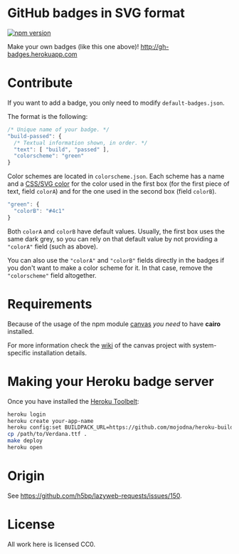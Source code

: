 # GitHub badges in SVG format

[![npm version](http://b.adge.me/npm/v/gh-badges.svg)](https://npmjs.org/package/gh-badges)

Make your own badges (like this one above)! <http://gh-badges.herokuapp.com>

# Contribute

If you want to add a badge, you only need to modify `default-badges.json`.

The format is the following:

```js
/* Unique name of your badge. */
"build-passed": {
  /* Textual information shown, in order. */
  "text": [ "build", "passed" ],
  "colorscheme": "green"
}
```

Color schemes are located in `colorscheme.json`. Each scheme has a name and
a [CSS/SVG color](http://www.w3.org/TR/SVG/types.html#DataTypeColor) for the
color used in the first box (for the first piece of text, field `colorA`) and
for the one used in the second box (field `colorB`).

```js
"green": {
  "colorB": "#4c1"
}
```

Both `colorA` and `colorB` have default values. Usually, the first box uses the
same dark grey, so you can rely on that default value by not providing a
`"colorA"` field (such as above).

You can also use the `"colorA"` and `"colorB"` fields directly in the badges if
you don't want to make a color scheme for it. In that case, remove the
`"colorscheme"` field altogether.

# Requirements

Because of the usage of the npm module [canvas](https://npmjs.org/package/canvas) *you need* to have **cairo** installed.

For more information check the [wiki](https://github.com/LearnBoost/node-canvas/wiki/_pages) of the canvas project with system-specific installation details.

# Making your Heroku badge server

Once you have installed the [Heroku Toolbelt](https://toolbelt.heroku.com/):

```bash
heroku login
heroku create your-app-name
heroku config:set BUILDPACK_URL=https://github.com/mojodna/heroku-buildpack-multi.git#build-env
cp /path/to/Verdana.ttf .
make deploy
heroku open
```

# Origin

See <https://github.com/h5bp/lazyweb-requests/issues/150>.

# License

All work here is licensed CC0.
